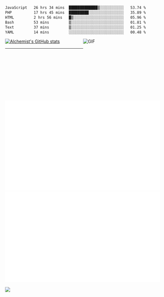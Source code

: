 <!--START_SECTION:waka-->

```text
JavaScript   26 hrs 34 mins  █████████████▒░░░░░░░░░░░   53.74 %
PHP          17 hrs 45 mins  █████████░░░░░░░░░░░░░░░░   35.89 %
HTML         2 hrs 56 mins   █▒░░░░░░░░░░░░░░░░░░░░░░░   05.96 %
Bash         53 mins         ▒░░░░░░░░░░░░░░░░░░░░░░░░   01.81 %
Text         37 mins         ▒░░░░░░░░░░░░░░░░░░░░░░░░   01.25 %
YAML         14 mins         ░░░░░░░░░░░░░░░░░░░░░░░░░   00.48 %
```

<!--END_SECTION:waka-->

[![Alchemist's GitHub stats](https://github-readme-stats.vercel.app/api?username=DrMaxis&show_icons=true&theme=outrun&count_private=true)](#)
<img align="right" alt="GIF" src="https://user-images.githubusercontent.com/5355808/139111924-210cc6fa-9fb1-4dac-929d-6324a5836a92.gif" width="250" height="200" />
<hr />

![](https://raw.githubusercontent.com/DrMaxis/github-stats-transparent/output/generated/overview.svg)
![](https://raw.githubusercontent.com/DrMaxis/github-stats-transparent/output/generated/languages.svg)

 
<a href="https://count.getloli.com/"><img src="https://count.getloli.com/get/@:maxis-the-alchemist?theme=rule34"></a>
<!-- https://count.getloli.com/get/@alchemist?theme=rule34 -->
<br>
